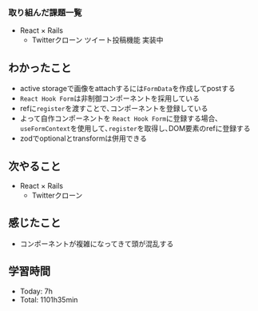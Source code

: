 ### 取り組んだ課題一覧
- React × Rails
  - Twitterクローン ツイート投稿機能 実装中
## わかったこと
- active storageで画像をattachするには`FormData`を作成してpostする
- `React Hook Form`は非制御コンポーネントを採用している
- refに`register`を渡すことで､コンポーネントを登録している
- よって自作コンポーネントを `React Hook Form`に登録する場合､`useFormContext`を使用して､`register`を取得し､DOM要素のrefに登録する
- zodでoptionalとtransformは併用できる
## 次やること
- React × Rails
  - Twitterクローン
## 感じたこと
- コンポーネントが複雑になってきて頭が混乱する
## 学習時間
- Today: 7h
- Total: 1101h35min